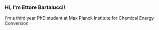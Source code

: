 ### Hi, I'm Ettore Bartalucci!

I'm a third year PhD student at Max Planck Institute for Chemical Energy Conversion
